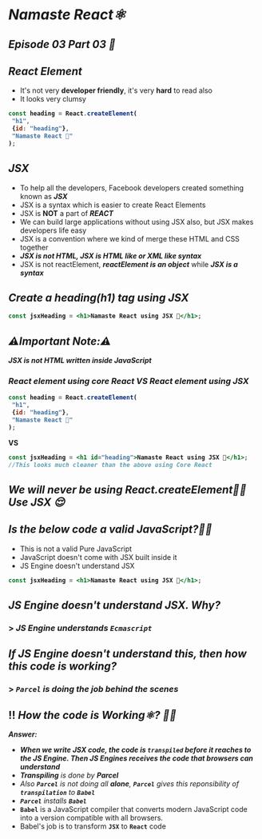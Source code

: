 # _Namaste React⚛️_
## _Episode 03 Part 03 🚀_

## _React Element_
- It's not very **developer friendly**, it's very **hard** to read also
- It looks very clumsy

<b>

```js
const heading = React.createElement(
 "h1",
 {id: "heading"},
 "Namaste React 🚀"
);
```
</b>

## _JSX_
- To help all the developers, Facebook developers created something known as _**JSX**_
- JSX is a syntax which is easier to create React Elements
- JSX is **NOT** a part of **_REACT_**
- We can build large applications without using JSX also, but JSX makes developers life easy
- JSX is a convention where we kind of merge these HTML and CSS together
- **_JSX is not HTML, JSX is HTML like or XML like syntax_**
- JSX is not reactElement, _**reactElement is an object**_ while _**JSX is a syntax**_

## _Create a heading(h1) tag using JSX_

<b>

```jsx
const jsxHeading = <h1>Namaste React using JSX 🚀</h1>;
```
</b>

## _**⚠️Important Note:⚠️**_ 
_**JSX is not HTML written inside JavaScript**_

### _React element using core React VS React element using JSX_
<b>

```js
const heading = React.createElement(
 "h1",
 {id: "heading"},
 "Namaste React 🚀"
);
```

VS

```jsx
const jsxHeading = <h1 id="heading">Namaste React using JSX 🚀</h1>;
//This looks much cleaner than the above using Core React
```

## _We will never be using React.createElement😮‍💨_ _Use JSX 😌_
</b>



## _Is the below code a valid JavaScript?🤔💭_
- This is not a valid Pure JavaScript
- JavaScript doesn't come with JSX built inside it
- JS Engine doesn't understand JSX


<b>

```jsx
const jsxHeading = <h1>Namaste React using JSX 🚀</h1>;
```
</b>

## _JS Engine doesn't understand JSX. Why?_
### > _JS Engine understands **`Ecmascript`**_

## _If JS Engine doesn't understand this, then how this code is working?_
### > _`Parcel` is doing the job behind the scenes_

## ‼️ _How the code is Working⚛️? 🤔💭_

_**Answer:**_
- _**When we write JSX code, the code is `transpiled` before it reaches to the JS Engine.
Then JS Engines receives the code that browsers can understand**_
- _**Transpiling** is done by **Parcel**_
- _Also **`Parcel`** is not doing all **alone**, **`Parcel`** gives this reponsibility of **`transpilation`** to **`Babel`**_
- _**`Parcel`** installs **`Babel`**_
- **`Babel`** is a JavaScript compiler that converts modern JavaScript code into a version compatible with all browsers.
- Babel's job is to transform **`JSX`** to **`React`** code
